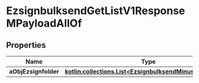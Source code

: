 
# EzsignbulksendGetListV1ResponseMPayloadAllOf

## Properties
Name | Type | Description | Notes
------------ | ------------- | ------------- | -------------
**aObjEzsignfolder** | [**kotlin.collections.List&lt;EzsignbulksendMinusListElement&gt;**](EzsignbulksendMinusListElement.md) |  |  [optional]



